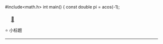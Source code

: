 #include<math.h>
int main()
{
	const double pi = acos(-1);
  ### &nbsp;&nbsp; <a id="01"></a>&nbsp;&nbsp;<a href="#top">:blue_book:</a>

:star: 小标题

---
